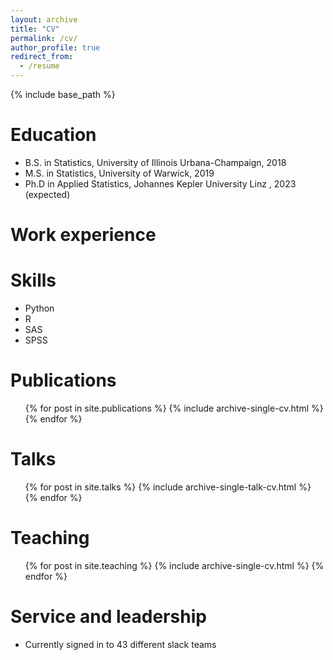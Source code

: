 ```yaml
---
layout: archive
title: "CV"
permalink: /cv/
author_profile: true
redirect_from:
  - /resume
---
```


{% include base_path %}

Education
======
* B.S. in Statistics, University of Illinois Urbana-Champaign, 2018
* M.S. in Statistics, University of Warwick, 2019
* Ph.D in Applied Statistics, Johannes Kepler University Linz
, 2023 (expected)

Work experience
======

  
Skills
======
* Python
* R
* SAS
* SPSS

Publications
======
  <ul>{% for post in site.publications %}
    {% include archive-single-cv.html %}
  {% endfor %}</ul>
  
Talks
======
  <ul>{% for post in site.talks %}
    {% include archive-single-talk-cv.html %}
  {% endfor %}</ul>
  
Teaching
======
  <ul>{% for post in site.teaching %}
    {% include archive-single-cv.html %}
  {% endfor %}</ul>
  
Service and leadership
======
* Currently signed in to 43 different slack teams
